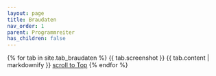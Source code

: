 ```yaml
---
layout: page
title: Braudaten
nav_order: 1
parent: Programmreiter
has_children: false
---
```


{% for tab in site.tab_braudaten %}
  {{ tab.screenshot }}
  {{ tab.content | markdownify }}
  <a href='javascript:void(0)'>scroll to Top</a>
{% endfor %}